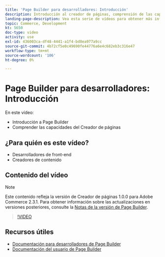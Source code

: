```yaml
---
title: 'Page Builder para desarrolladores: Introducción'
description: Introducción al creador de páginas, comprensión de las capacidades del creador de páginas
landing-page-description: Vea esta serie de vídeos para obtener más información sobre Page Builder y cómo ampliarlo para crear lo mejor [!DNL Commerce] experiencias de tienda.
topic: Commerce, Development
kt: 5650
doc-type: video
activity: use
exl-id: 436003ca-df48-4441-a1f4-bd8ea977a9cc
source-git-commit: 4b72cf5e0c49690fe44776a6e4c682eb3c316e47
workflow-type: tm+mt
source-wordcount: '106'
ht-degree: 0%

---
```


# Page Builder para desarrolladores: Introducción

En este vídeo:

- Introducción a Page Builder
- Comprender las capacidades del Creador de páginas

## ¿Para quién es este vídeo?

- Desarrolladores de front-end
- Creadores de contenido

## Contenido del vídeo

>[!NOTE]
>
>Este contenido refleja la versión de Creador de páginas 1.0.0 para Adobe Commerce 2.3.1. Para obtener información sobre las actualizaciones en versiones posteriores, consulte la [Notas de la versión de Page Builder](https://devdocs.magento.com/page-builder/docs/release-notes.html).

>[!VIDEO](https://video.tv.adobe.com/v/35709?quality=12&learn=on)

## Recursos útiles

- [Documentación para desarrolladores de Page Builder](https://devdocs.magento.com/page-builder/docs/index.html)
- [Documentación del usuario de Page Builder](https://docs.magento.com/user-guide/cms/page-builder.html)
